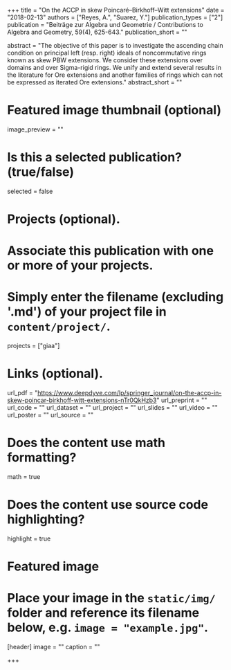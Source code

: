 +++
title = "On the ACCP in skew Poincaré–Birkhoff–Witt extensions"
date = "2018-02-13"
authors = ["Reyes, A.", "Suarez, Y."]
publication_types = ["2"]
publication = "Beiträge zur Algebra und Geometrie / Contributions to Algebra and Geometry, 59(4), 625-643."
publication_short = ""

abstract = "The objective of this paper is to investigate the ascending chain condition on principal left (resp. right) ideals of noncommutative rings known as skew PBW extensions. We consider these extensions over domains and over Sigma-rigid rings. We unify and extend several results in the literature for Ore extensions and another families of rings which can not be expressed as iterated Ore extensions."
abstract_short = ""

# Featured image thumbnail (optional)
image_preview = ""

# Is this a selected publication? (true/false)
selected = false

# Projects (optional).
#   Associate this publication with one or more of your projects.
#   Simply enter the filename (excluding '.md') of your project file in `content/project/`.
projects = ["giaa"]

# Links (optional).
url_pdf = "https://www.deepdyve.com/lp/springer_journal/on-the-accp-in-skew-poincar-birkhoff-witt-extensions-nTr0QkHzb3"
url_preprint = ""
url_code = ""
url_dataset = ""
url_project = ""
url_slides = ""
url_video = ""
url_poster = ""
url_source = ""

# Does the content use math formatting?
math = true

# Does the content use source code highlighting?
highlight = true

# Featured image
# Place your image in the `static/img/` folder and reference its filename below, e.g. `image = "example.jpg"`.
[header]
image = ""
caption = ""

+++
